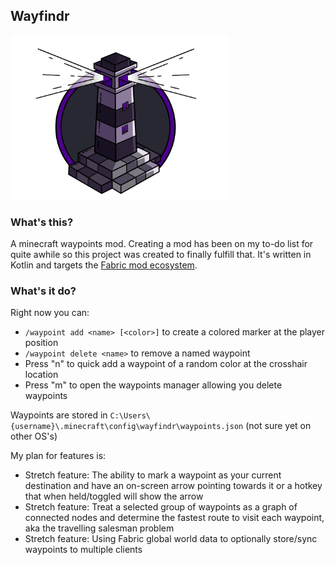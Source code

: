 ## Wayfindr

<img src="https://github.com/caleywoods/wayfindr/blob/main/wayfindr_logo.png?raw=true" width="350" />

### What's this?
A minecraft waypoints mod. Creating a mod has been on my to-do list for quite awhile so this project was created to finally fulfill that. It's written in Kotlin and targets the [Fabric mod ecosystem](https://fabricmc.net/).

### What's it do?
Right now you can:

* `/waypoint add <name> [<color>]` to create a colored marker at the player position
* `/waypoint delete <name>` to remove a named waypoint
* Press "n" to quick add a waypoint of a random color at the crosshair location
* Press "m" to open the waypoints manager allowing you delete waypoints

Waypoints are stored in `C:\Users\{username}\.minecraft\config\wayfindr\waypoints.json` (not sure yet on other OS's)

My plan for features is:

* Stretch feature: The ability to mark a waypoint as your current destination and have an on-screen arrow pointing towards it or a hotkey that when held/toggled will show the arrow
* Stretch feature: Treat a selected group of waypoints as a graph of connected nodes and determine the fastest route to visit each waypoint, aka the travelling salesman problem
* Stretch feature: Using Fabric global world data to optionally store/sync waypoints to multiple clients